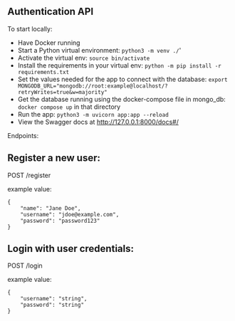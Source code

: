 Authentication API
------------------

To start locally:

* Have Docker running
* Start a Python virtual environment: `python3 -m venv ./`'
* Activate the virtual env: `source bin/activate`
* Install the requirements in your virtual env: `python -m pip install -r requirements.txt`
* Set the values needed for the app to connect with the database: `export MONGODB_URL="mongodb://root:example@localhost/?retryWrites=true&w=majority"`
* Get the database running using the docker-compose file in mongo_db: `docker compose up` in that directory
* Run the app: `python3 -m uvicorn app:app --reload`
* View the Swagger docs at http://127.0.0.1:8000/docs#/

Endpoints:

Register a new user:
--------------------

POST /register

example value:

    {
        "name": "Jane Doe",
        "username": "jdoe@example.com",
        "password": "password123"
    }

Login with user credentials:
---------------------------

POST /login

example value:

    {
        "username": "string",
        "password": "string"
    }



    
